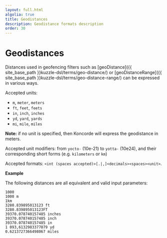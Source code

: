 ```yaml
---
layout: full.html
algolia: true
title: Geodistances
description: Geodistance formats description
order: 30
---
```


# Geodistances

Distances used in geofencing filters such as [geoDistance]({{ site_base_path }}kuzzle-dsl/terms/geo-distance/) or [geoDistanceRange]({{ site_base_path }}kuzzle-dsl/terms/geo-distance-range/) can be expressed in various ways.

Accepted units:

* `m`, `meter`, `meters`
* `ft`, `feet`, `feets`
* `in`, `inch`, `inches`
* `yd`, `yard`, `yards`
* `mi`, `mile`, `miles`

**Note:** if no unit is specified, then Koncorde will express the geodistance in meters.

Accepted unit modifiers: from `yocto-` (10e-21) to `yotta-` (10e24), and their corresponding short forms (e.g. `kilometers` or `km`)

Accepted formats: `<int (spaces accepted)>[.|,]<decimals><spaces><unit>`.  

**Example**

The following distances are all equivalent and valid input parameters:

```
1000
1000 m
1km
3280.839895013123 ft
3280.839895013123FT
39370.078740157485 inches
39370.078740157485 inch
39370.078740157485 in
1 093,6132983377079 yd
0.6213727366498067 miles
```
